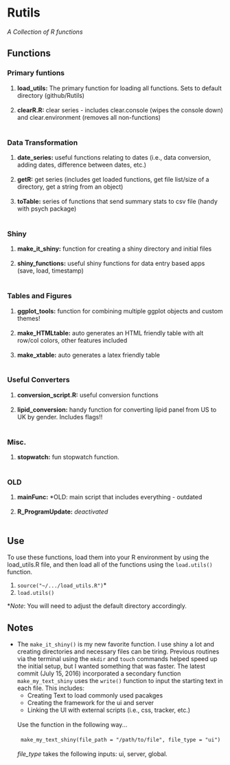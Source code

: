 # Rutils
<i>A Collection of R functions</i>

## Functions

### Primary funtions

<ol>
    <li><b>load_utils:</b> The primary function for loading all functions. Sets to default directory (github/Rutils)</li><br>
    <li><b> clearR.R:</b> clear series - includes clear.console (wipes the console down) and clear.environment (removes all non-functions)</li><br>
</ol>

### Data Transformation

<ol>
    <li><b> date_series:</b> useful functions relating to dates (i.e., data conversion, adding dates, difference between dates, etc.)</li><br>
    <li><b> getR:</b> get series (includes get loaded functions, get file list/size of a directory, get a string from an object)</li><br>
    <li><b> toTable:</b> series of functions that send summary stats to csv file (handy with psych package)</li><br>
</ol>

### Shiny

<ol>
    <li><b> make_it_shiny:</b> function for creating a shiny directory and initial files</li><br>
    <li><b> shiny_functions:</b> useful shiny functions for data entry based apps (save, load, timestamp)</li><br> 
</ol>

### Tables and Figures

<ol>
    <li><b> ggplot_tools:</b> function for combining multiple ggplot objects and custom themes!</li><br>
    <li><b> make_HTMLtable:</b> auto generates an HTML friendly table with alt row/col colors, other features included</li><br>
    <li><b> make_xtable:</b> auto generates a latex friendly table</li><br>
</ol>

### Useful Converters

<ol>
    <li><b> conversion_script.R:</b> useful conversion functions</li><br>
    <li><b> lipid_conversion:</b> handy function for converting lipid panel from US to UK by gender. Includes flags!!</li><br>
</ol>


### Misc.

<ol>
    <li><b> stopwatch:</b> fun stopwatch function.</li> <br>
</ol>

### OLD

<ol>
    <li><b> mainFunc:</b> *OLD: main script that includes everything - outdated </li><br>
    <li><b> R_ProgramUpdate:</b> <i>deactivated</i></li><br>

</ol>

## Use

To use these functions, load them into your R environment by using the load_utils.R file, and then
load all of the functions using the <code>load.utils()</code> function.

<ol>
    <li><code>source("~/.../load_utils.R")</code>*</li>
    <li><code>load.utils()</code></li>
</ol>

*<i>Note</i>: You will need to adjust the default directory accordingly.

## Notes

<ul>
    <li>The <code>make_it_shiny()</code> is my new favorite function. I use shiny a lot 
    and creating directories and necessary files can be tiring. Previous routines via the 
    terminal using the <code>mkdir</code> and <code>touch</code> commands helped speed up the initial
    setup, but I wanted something that was faster. The latest commit (July 15, 2016) incorporated
    a secondary function <code>make_my_text_shiny</code> uses the <code>write()</code> function
    to input the starting text in each file. This includes:<br>
        <ul>
            <li>Creating Text to load commonly used pacakges</li>
            <li>Creating the framework for the ui and server</li>
            <li>Linking the UI with external scripts (i.e., css, tracker, etc.)</li>
        </ul>
    <br>
    Use the function in the following way...<br><br>
    &nbsp;&nbsp;<code>make_my_text_shiny(file_path = "/path/to/file", file_type = "ui")</code><br><br>
    <i>file_type</i> takes the following inputs: ui, server, global. 
    </li>
</ul>
